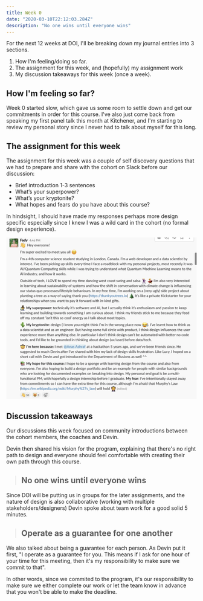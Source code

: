 ```yaml
---
title: Week 0 
date: "2020-03-10T22:12:03.284Z"
description: "No one wins until everyone wins"
---
```


For the next 12 weeks at DOI, I'll be breaking down my journal entries into 3 sections. 
1. How I'm feeling/doing so far. 
2. The assignment for this week, and (hopefully) my assignment work
3. My discussion takeaways for this week (once a week).

## How I'm feeling so far?
Week 0 started slow, which gave us some room to settle down and get our commitments in order for this course. I've also just come back from speaking my first panel talk this month at Kitchener, and I'm starting to review my personal story since I never had to talk about myself for this long. 

## The assignment for this week
The assignment for this week was a couple of self discovery questions that we had to prepare and share with the cohort on Slack before our discussion: 
- Brief introduction 1-3 sentences
- What’s your superpower?
- What’s your kryptonite?
- What hopes and fears do you have about this course?

In hindsight, I should have made my responses perhaps more design specific especially since I knew I was a wild card in the cohort (no formal design experience).

![My slack response](./slack_screenshot.png)

## Discussion takeaways
Our discussions this week focused on community introductions between the cohort members, the coaches and Devin. 

Devin then shared his vision for the program, explaining that there's no right path to design and everyone should feel comfortable with creating their own path through this course. 

> ## No one wins until everyone wins
Since DOI will be putting us in groups for the later assignments, and the nature of design is also collaborative (working with multiple stakeholders/designers) Devin spoke about team work for a good solid 5 minutes. 

> ## Operate as a guarantee for one another 
We also talked about being a guarantee for each person. As Devin put it first, "I operate as a guarantee for you. This means if I ask for one hour of your time for this meeting, then it's my responsibility to make sure we commit to that". 

In other words, since we commited to the program, it's our responsibility to make sure we either complete our work or let the team know in advance that you won't be able to make the deadline.
<!-- Ask what the purpose of mentioning Victor Papanek book? -->